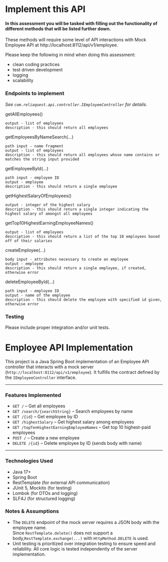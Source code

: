 # Implement this API

#### In this assessment you will be tasked with filling out the functionality of different methods that will be listed further down.

These methods will require some level of API interactions with Mock Employee API at http://localhost:8112/api/v1/employee.

Please keep the following in mind when doing this assessment:
* clean coding practices
* test driven development
* logging
* scalability

### Endpoints to implement

_See `com.reliaquest.api.controller.IEmployeeController` for details._

getAllEmployees()

    output - list of employees
    description - this should return all employees

getEmployeesByNameSearch(...)

    path input - name fragment
    output - list of employees
    description - this should return all employees whose name contains or matches the string input provided

getEmployeeById(...)

    path input - employee ID
    output - employee
    description - this should return a single employee

getHighestSalaryOfEmployees()

    output - integer of the highest salary
    description - this should return a single integer indicating the highest salary of amongst all employees

getTop10HighestEarningEmployeeNames()

    output - list of employees
    description - this should return a list of the top 10 employees based off of their salaries

createEmployee(...)

    body input - attributes necessary to create an employee
    output - employee
    description - this should return a single employee, if created, otherwise error

deleteEmployeeById(...)

    path input - employee ID
    output - name of the employee
    description - this should delete the employee with specified id given, otherwise error

### Testing
Please include proper integration and/or unit tests.

# Employee API Implementation

This project is a Java Spring Boot implementation of an Employee API controller that interacts with a mock server (`http://localhost:8112/api/v1/employee`). It fulfills the contract defined by the `IEmployeeController` interface.

---

### Features Implemented

- `GET /` – Get all employees
- `GET /search/{searchString}` – Search employees by name
- `GET /{id}` – Get employee by ID
- `GET /highestSalary` – Get highest salary among employees
- `GET /topTenHighestEarningEmployeeNames` – Get top 10 highest-paid employees
- `POST /` – Create a new employee
- `DELETE /{id}` – Delete employee by ID (sends body with name)

---

### Technologies Used

- Java 17+
- Spring Boot
- RestTemplate (for external API communication)
- JUnit 5, Mockito (for testing)
- Lombok (for DTOs and logging)
- SLF4J (for structured logging)

### Notes & Assumptions

- The `DELETE` endpoint of the mock server requires a JSON body with the employee name.  
  Since `RestTemplate.delete()` does not support a body,`RestTemplate.exchange(...)` with `HttpMethod.DELETE` is used.
- Unit testing is prioritized over integration testing to ensure speed and reliability. All core logic is tested independently of the server implementation.
